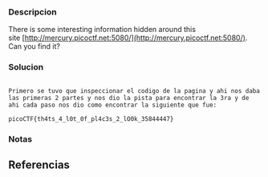 

### Descripcion

There is some interesting information hidden around this site [http://mercury.picoctf.net:5080/](http://mercury.picoctf.net:5080/). Can you find it?

### Solucion

```

Primero se tuvo que inspeccionar el codigo de la pagina y ahi nos daba las primeras 2 partes y nos dio la pista para encontrar la 3ra y de ahi cada paso nos dio como encontrar la siguiente que fue:

picoCTF{th4ts_4_l0t_0f_pl4c3s_2_lO0k_35844447}

```

### Notas



## Referencias